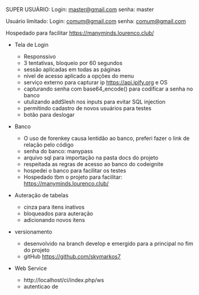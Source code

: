
  SUPER USUÁRIO:
  Login: master@gmail.com
  senha: master
 
  Usuário limitado:
  Login: comum@gmail.com
  senha: comum@gmail.com

  Hospedado para facilitar
  https://manyminds.lourenco.club/
 

 

- Tela de Login  
	- Responssivo  
	- 3 tentativas, bloqueio por 60 segundos
	- sessão aplicadas em todas as páginas
	- nível de acesso aplicado a opções do menu
	- serviço externo para capturar ip https://api.ipify.org e OS
	- capturando senha com base64_encode() para codificar a senha no banco
	- utulizando addSlesh nos inputs para evitar SQL injection
	- permitindo cadastro de novos usuários para testes
	- botão para deslogar
	

- Banco
	- O uso de forenkey causa lentidão ao banco, preferi fazer o link de relação pelo código
	- senha do banco: manypass
	- arquivo sql para importação na pasta docs do projeto
	- respeitada as regras de acesso ao banco do codeignite
	- hospedei o banco para facilitar os testes
	- Hospedado tbm o projeto para facilitar: https://manyminds.lourenco.club/


- Auteração de tabelas
	- cinza para itens inativos
	- bloqueados para auteração
	- adicionando novos itens

- versionamento 
	- desenvolvido na branch develop e emergido para a principal no fim do projeto
	- gitHub  https://github.com/skymarkos7
	


- Web Service
	- http://localhost/ci/index.php/ws
	- autenticao de

